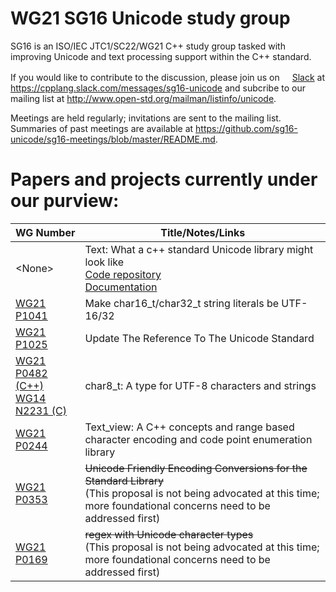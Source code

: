 # WG21 SG16 Unicode study group
SG16 is an ISO/IEC JTC1/SC22/WG21 C++ study group tasked with improving Unicode and text processing support within the C++ standard.

If you would like to contribute to the discussion, please join us on [<img src="http://slack.com/favicon.ico" height="16"/>Slack](https://cpplang.slack.com/messages/sg16-unicode) at https://cpplang.slack.com/messages/sg16-unicode and subcribe to our mailing list at http://www.open-std.org/mailman/listinfo/unicode.

Meetings are held regularly; invitations are sent to the mailing list.  Summaries of past meetings are available at https://github.com/sg16-unicode/sg16-meetings/blob/master/README.md.

# Papers and projects currently under our purview:

WG Number     | Title/Notes/Links
--------------- | -----
\<None\> | Text: What a c++ standard Unicode library might look like<br/>[Code repository](https://github.com/tzlaine/text)<br/>[Documentation](https://tzlaine.github.io/text/doc/html/index.html)
[WG21 P1041](http://wg21.link/p1041) | Make char16_t/char32_t string literals be UTF-16/32
[WG21 P1025](http://wg21.link/p1025) | Update The Reference To The Unicode Standard
[WG21 P0482 (C++)](http://wg21.link/p0482)<br/>[WG14 N2231 (C)](http://www.open-std.org/jtc1/sc22/wg14/www/docs/n2231.htm) | char8_t: A type for UTF-8 characters and strings
[WG21 P0244](http://wg21.link/p0244) | Text_view: A C++ concepts and range based character encoding and code point enumeration library
[WG21 P0353](http://wg21.link/p0353) | ~~Unicode Friendly Encoding Conversions for the Standard Library~~<br/>(This proposal is not being advocated at this time; more foundational concerns need to be addressed first)
[WG21 P0169](http://wg21.link/p0169) | ~~regex with Unicode character types~~<br/>(This proposal is not being advocated at this time; more foundational concerns need to be addressed first)
